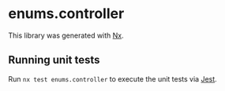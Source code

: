 # enums.controller

This library was generated with [Nx](https://nx.dev).

## Running unit tests

Run `nx test enums.controller` to execute the unit tests via [Jest](https://jestjs.io).
